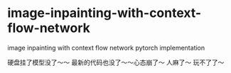 # image-inpainting-with-context-flow-network
image inpainting with context flow network pytorch implementation

硬盘挂了模型没了～～ 最新的代码也没了～～心态崩了～ 人麻了～ 玩不了了～ 
